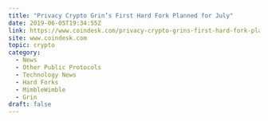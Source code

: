 ```yaml
---
title: "Privacy Crypto Grin’s First Hard Fork Planned for July"
date: 2019-06-05T19:34:55Z
link: https://www.coindesk.com/privacy-crypto-grins-first-hard-fork-planned-for-mid-july?utm_medium=RSS&utm_source=hune
site: www.coindesk.com
topic: crypto
category:
  - News
  - Other Public Protocols
  - Technology News
  - Hard Forks
  - MimbleWimble
  - Grin
draft: false
---
```

